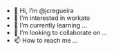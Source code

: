- 👋 Hi, I’m @jcregueira
- 👀 I’m interested in workato
- 🌱 I’m currently learning ...
- 💞️ I’m looking to collaborate on ...
- 📫 How to reach me ...

<!---
jcregueira/jcregueira is a ✨ special ✨ repository because its `README.md` (this file) appears on your GitHub profile.
You can click the Preview link to take a look at your changes.
--->
